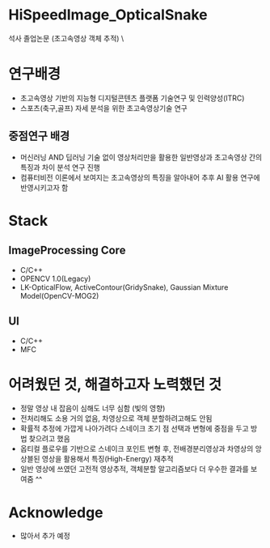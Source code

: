 # HiSpeedImage_OpticalSnake
석사 졸업논문 (초고속영상 객체 추적) \

# 연구배경
* 초고속영상 기반의 지능형 디지털콘텐츠 플랫폼 기술연구 및 인력양성(ITRC)
* 스포츠(축구,골프) 자세 분석을 위한 초고속영상기술 연구
## 중점연구 배경
* 머신러닝 AND 딥러닝 기술 없이 영상처리만을 활용한 일반영상과 초고속영상 간의 특징과 차이 분석 연구 진행
* 컴퓨터비전 이론에서 보여지는 초고속영상의 특징을 알아내어 추후 AI 활용 연구에 반영시키고자 함

# Stack
## ImageProcessing Core
* C/C++
* OPENCV 1.0(Legacy)
* LK-OpticalFlow, ActiveContour(GridySnake), Gaussian Mixture Model(OpenCV-MOG2)
## UI
* C/C++
* MFC

# 어려웠던 것, 해결하고자 노력했던 것
* 정말 영상 내 잡음이 심해도 너무 심함 (빛의 영향)
* 전처리해도 소용 거의 없음, 차영상으로 객체 분할하려고해도 안됨
* 확률적 추정에 가깝게 나아가려다 스네이크 초기 점 선택과 변형에 중점을 두고 방법 찾으려고 했음
* 옵티컬 플로우를 기반으로 스네이크 포인트 변형 후, 전배경분리영상과 차영상의 앙상블된 영상을 활용해서 특징(High-Energy) 재추적
* 일반 영상에 쓰였던 고전적 영상추적, 객체분할 알고리즘보다 더 우수한 결과를 보여줌 ^^
# Acknowledge
* 많아서 추가 예정
